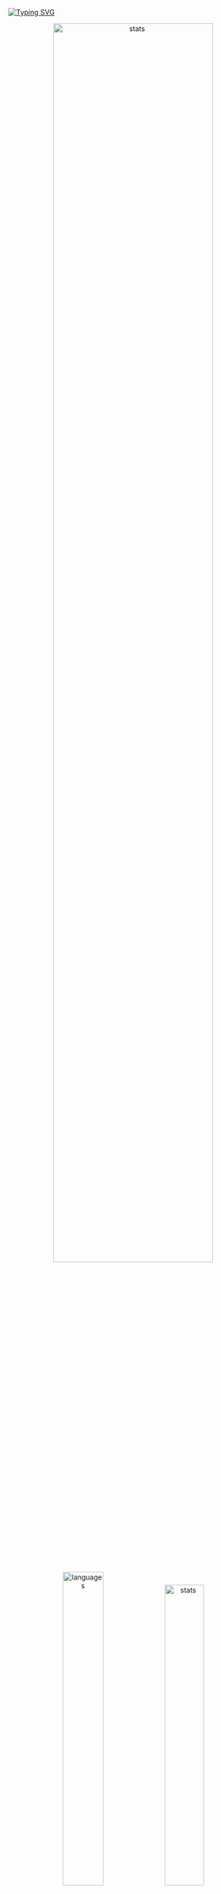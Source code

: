 <a href="https://git.io/typing-svg"><img src="https://readme-typing-svg.demolab.com?font=Fira+Code&size=50&duration=3000&color=9745F5&center=true&multiline=true&repeat=false&random=false&width=1000&height=150&lines=Hi!+I'm+Vanya;Python+Fullstack+Developer" alt="Typing SVG" /></a>
<div align="center">
  <img src="http://github-readme-streak-stats.herokuapp.com?user=schr1k&theme=midnight-purple&hide_border=true&border_radius=0&date_format=j%20M%5B%20Y%5D&card_width=500&dates=9745F5&background=020202&border=9745F5&stroke=9745F5&ring=9745F5&fire=9745F5&currStreakNum=9745F5&sideNums=9745F5&currStreakLabel=9745F5&sideLabels=9745F5&excludeDaysLabel=9745F5" alt="stats" width=80%/>
</div>
<div align="center">
  <img src="https://github-readme-stats.vercel.app/api/top-langs/?username=schr1k&hide_border=true&bg_color=020202&text_color=9745F5&title_color=9745F5&layout=compact" alt="languages" width=40.25%>
  <img src="https://github-readme-stats.vercel.app/api?username=schr1k&show_icons=true&hide_border=true&bg_color=020202&text_color=9745F5&title_color=9745F5&icon_color=9745F5&hide_rank=true&hide=contribs,issues" alt="stats" width=39.4%/>
</div>
<div align="center">
  <h1>Skills:</h1>
  <img src="https://skillicons.dev/icons?i=py,postgres,html,css,js,ts,react,next,git,linux" alt="skills" width=80%>
</div>

---
<!--START_SECTION:waka-->
**🐱 My GitHub Data** 

> 📦 85.0 kB Used in GitHub's Storage 
 > 
> 🏆 792 Contributions in the Year 2023
 > 
> 💼 Opted to Hire
 > 
> 📜 9 Public Repositories 
 > 
> 🔑 15 Private Repositories 
 > 
📊 **This Week I Spent My Time On** 

```text
🕑︎ Time Zone: Europe/Moscow

💬 Programming Languages: 
Python                   14 hrs 50 mins      ██████████████░░░░░░░░░░░   57.43 % 
Markdown                 4 hrs 6 mins        ████░░░░░░░░░░░░░░░░░░░░░   15.91 % 
HTML                     2 hrs 10 mins       ██░░░░░░░░░░░░░░░░░░░░░░░   08.44 % 
Other                    1 hr 12 mins        █░░░░░░░░░░░░░░░░░░░░░░░░   04.66 % 
Log                      40 mins             █░░░░░░░░░░░░░░░░░░░░░░░░   02.64 % 

🔥 Editors: 
PyCharm                  16 hrs 41 mins      ████████████████░░░░░░░░░   64.59 % 
Obsidian                 4 hrs 56 mins       █████░░░░░░░░░░░░░░░░░░░░   19.14 % 
WebStorm                 3 hrs 6 mins        ███░░░░░░░░░░░░░░░░░░░░░░   12.06 % 
Vim                      1 hr 5 mins         █░░░░░░░░░░░░░░░░░░░░░░░░   04.21 % 

💻 Operating System: 
Windows                  24 hrs 44 mins      ████████████████████████░   95.79 % 
Linux                    1 hr 5 mins         █░░░░░░░░░░░░░░░░░░░░░░░░   04.21 % 
```

**I Mostly Code in Python** 

```text
Python                   20 repos            █████████████████░░░░░░░░   68.97 % 
HTML                     3 repos             ███░░░░░░░░░░░░░░░░░░░░░░   10.34 % 
TypeScript               3 repos             ███░░░░░░░░░░░░░░░░░░░░░░   10.34 % 
JavaScript               2 repos             ██░░░░░░░░░░░░░░░░░░░░░░░   06.90 % 
Lasso                    1 repo              █░░░░░░░░░░░░░░░░░░░░░░░░   03.45 % 
```




 Last Updated on 22/11/2023 08:42:08 UTC
<!--END_SECTION:waka-->
